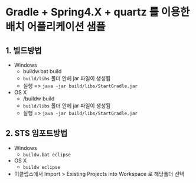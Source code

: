 # Gradle + Spring4.X + quartz 를 이용한 배치 어플리케이션 샘플

## 1. 빌드방법
 - Windows
   * buildw.bat build
   * `build/libs` 폴더 안헤 jar 파일이 생성됨
   * 실행 => `java -jar build/libs/StartGradle.jar`
 - OS X
   * /buildw build
   * `build/libs` 폴더 안헤 jar 파일이 생성됨
   * 실행 => `java -jar build/libs/StartGradle.jar`

## 2. STS 임포트방법
 - Windows
   * `buildw.bat eclipse`
 - OS X
   * `buildw eclipse`
 - 이클립스에서 Import > Existing Projects into Workspace 로 해당폴더 선택

